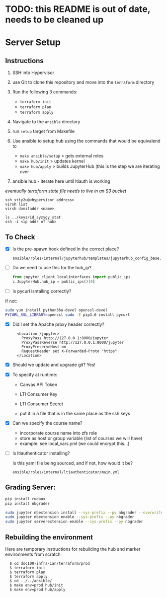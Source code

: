 # TODO: this README is out of date, needs to be cleaned up

# Server Setup

## Instructions

1.  SSH into Hypervisor 
2.  use Git to clone this repository and move into the `terraform` directory
3.  Run the following 3 commands:
    - `terraform init`
    - `terraform plan`
    - `terraform apply`
4.  Navigate to the `ansible` directory 
4.  run `setup` target from Makefile
4.  Use ansible to setup hub using the commands that would be equivalend to 
     - `make ansible/setup` > gets external roles
     - `make hub/init` > updates kernel 
     - `make hub/apply` > builds JupyterHub (this is the step we are iterating over
     
5.  ansible hub - iterate here until ltiauth is working

*eventually terraform state file needs to live in an S3 bucket*

```
ssh stty2u@<hypervisor address>
virsh list
virsh domifaddr <name>

ls ../keys/id_syzygy_stat
ssh -i <ip addr of hub>
```

## To Check

- [x] Is the pre-spawn hook defined in the correct place?

  ```
  ansible/roles/internal/jupyterhub/templates/jupyterhub_config_base.py.j2
  ```

- [ ] Do we need to use this for the hub_ip?

  ```python
  from jupyter_client.localinterfaces import public_ips
  c.JupyterHub.hub_ip = public_ips()[0]
  ```

- [ ] Is pycurl isntalling correctly?

If not:

```sh
sudo yum install python36u-devel openssl-devel
PYCURL_SSL_LIBRARY=openssl sudo -E pip3.6 install pycurl
```

- [x] Did I set the Apache proxy header correctly?

  ```
    <Location /jupyter>
      ProxyPass http://127.0.0.1:8000/jupyter
      ProxyPassReverse http://127.0.0.1:8000/jupyter
      ProxyPreserveHost on
      RequestHeader set X-Forwarded-Proto "https"
    </Location>
  ```

- [x] Should we update and upgrade git? Yes!

- [x] To specify at runtime:

  - Canvas API Token
  - LTI Consumer Key
  - LTI Consumer Secret
  
  - put it in a file that is in the same place as the ssh keys

- [x] Can we specify the course name?

  - incorporate course name into zfs role
  - store as host or group variable (list of courses we will have)
  - example: see local_vars.yml (we could encrypt this...)

- [ ] Is ltiauthenticator installing?

  Is this yaml file being sourced, and if not, how would it be?

  ```
  ansible/roles/internal/ltiauthenticator/main.yml
  ```

## Grading Server:

```bash
pip install rudaux
pip install nbgrader

sudo jupyter nbextension install --sys-prefix --py nbgrader --overwrite
sudo jupyter nbextension enable --sys-prefix --py nbgrader
sudo jupyter serverextension enable --sys-prefix --py nbgrader
```

## Rebuilding the environment

Here are temporary instructions for rebuilding the hub and marker environments
from scratch
```
  $ cd dsc100-infra-ian/terraform/prod
  $ terraform init
  $ terraform plan
  $ terraform apply
  $ cd ../../ansible/
  $ make env=prod hub/init
  $ make env=prod hub/apply
```
